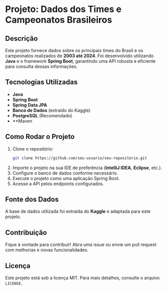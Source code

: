 # Projeto: Dados dos Times e Campeonatos Brasileiros

## Descrição
Este projeto fornece dados sobre os principais times do Brasil e os campeonatos realizados de **2003 até 2024**. Foi desenvolvido utilizando **Java** e o framework **Spring Boot**, garantindo uma API robusta e eficiente para consulta dessas informações.

## Tecnologias Utilizadas
- **Java**
- **Spring Boot**
- **Spring Data JPA**
- **Banco de Dados** (extraído do Kaggle)
- **PostgreSQL** (Recomendado)
- **Maven

## Como Rodar o Projeto
1. Clone o repositório:
   ```sh
   git clone https://github.com/seu-usuario/seu-repositorio.git
   ```
2. Importe o projeto na sua IDE de preferência (**IntelliJ IDEA**, **Eclipse**, etc.).
3. Configure o banco de dados conforme necessário.
4. Execute o projeto como uma aplicação Spring Boot.
5. Acesse a API pelos endpoints configurados.

## Fonte dos Dados
A base de dados utilizada foi extraída do **Kaggle** e adaptada para este projeto.

## Contribuição
Fique à vontade para contribuir! Abra uma issue ou envie um pull request com melhorias e novas funcionalidades.

## Licença
Este projeto está sob a licença MIT. Para mais detalhes, consulte o arquivo `LICENSE`.

